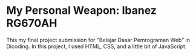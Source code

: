 # My Personal Weapon: Ibanez RG670AH
This my final project submission for "Belajar Dasar Pemrograman Web" in Dicoding.
In this project, I used HTML, CSS, and a little bit of JavaScript.
